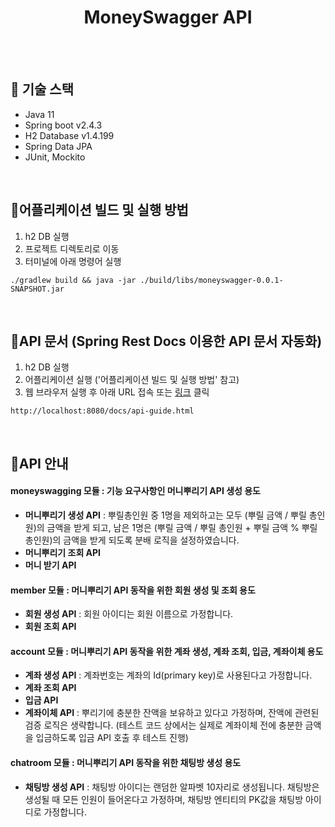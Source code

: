 <h1 align="center">MoneySwagger API</h1>
<br>
<br>


## 🎈 기술 스택
- Java 11
- Spring boot v2.4.3
- H2 Database v1.4.199
- Spring Data JPA
- JUnit, Mockito
<br>

## 🎈어플리케이션 빌드 및 실행 방법
1) h2 DB 실행
2) 프로젝트 디렉토리로 이동
3) 터미널에 아래 명령어 실행
```
./gradlew build && java -jar ./build/libs/moneyswagger-0.0.1-SNAPSHOT.jar
```
<br>

## 🎈API 문서  (Spring Rest Docs 이용한 API 문서 자동화) 
1. h2 DB 실행
2. 어플리케이션 실행 ('어플리케이션 빌드 및 실행 방법' 참고) 
3. 웹 브라우저 실행 후 아래 URL 접속 또는 [링크](http://localhost:8080/docs/api-guide.html) 클릭 
```
http://localhost:8080/docs/api-guide.html
```
<br>

## 🎈API 안내
#### moneyswagging 모듈 : 기능 요구사항인 머니뿌리기 API 생성 용도 
- **머니뿌리기 생성 API** : 뿌릴총인원 중 1명을 제외하고는 모두 (뿌릴 금액 / 뿌릴 총인원)의 금액을 받게 되고, 남은 1명은 (뿌릴 금액 / 뿌릴 총인원 + 뿌릴 금액 % 뿌릴 총인원)의 금액을 받게 되도록 분배 로직을 설정하였습니다.
- **머니뿌리기 조회 API** 
- **머니 받기 API**

#### member 모듈 : 머니뿌리기 API 동작을 위한 회원 생성 및 조회 용도
- **회원 생성 API** : 회원 아이디는 회원 이름으로 가정합니다.
- **회원 조회 API**

#### account 모듈  : 머니뿌리기 API 동작을 위한 계좌 생성, 계좌 조회, 입금, 계좌이체 용도
- **계좌 생성 API** : 계좌번호는 계좌의 Id(primary key)로 사용된다고 가정합니다.
- **계좌 조회 API**
- **입금 API**
- **계좌이체 API** : 뿌리기에 충분한 잔액을 보유하고 있다고 가정하며, 잔액에 관련된 검증 로직은 생략합니다. (테스트 코드 상에서는 실제로 계좌이체 전에 충분한 금액을 입금하도록 입금 API 호출 후 테스트 진행)

#### chatroom 모듈 : 머니뿌리기 API 동작을 위한 채팅방 생성 용도
- **채팅방 생성 API** : 채팅방 아이디는 랜덤한 알파벳 10자리로 생성됩니다. 채팅방은 생성될 때 모든 인원이 들어온다고 가정하며, 채팅방 엔티티의 PK값을 채팅방 아이디로 가정합니다.
<br>


